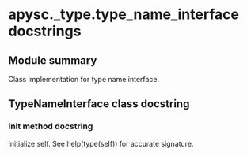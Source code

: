 # apysc._type.type_name_interface docstrings

## Module summary

Class implementation for type name interface.

## TypeNameInterface class docstring



### __init__ method docstring

Initialize self. See help(type(self)) for accurate signature.